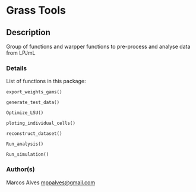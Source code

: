 # Grass Tools 

## Description

Group of functions and warpper functions to pre-process and analyse data from LPJmL

### Details

List of functions in this package:

``` create_map
export_weights_gams()

generate_test_data()

Optimize_LSU()

ploting_individual_cells()

reconstruct_dataset()

Run_analysis()

Run_simulation()
```

### Author(s)

Marcos Alves [mppalves@gmail.com](mppalves@f=gmail.com)
